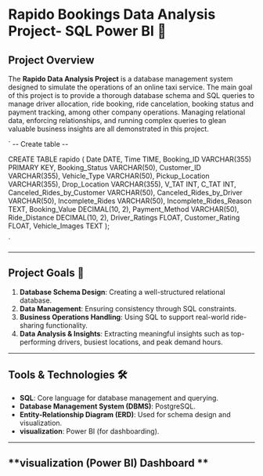 # Rapido Bookings Data Analysis Project- SQL Power BI 🚖




## **Project Overview**
The **Rapido Data Analysis Project** is a database management system designed to simulate the operations of an online taxi service. The main goal of this project is to provide a thorough database schema and SQL queries to manage driver allocation, ride booking, ride cancelation, booking status and payment tracking, among other company operations. Managing relational data, enforcing relationships, and running complex queries to glean valuable business insights are all demonstrated in this project.


`
-- Create table --

CREATE TABLE rapido (
    Date DATE,
    Time TIME,
    Booking_ID VARCHAR(355) PRIMARY KEY,
    Booking_Status VARCHAR(50),
    Customer_ID VARCHAR(355),
    Vehicle_Type VARCHAR(50),
    Pickup_Location VARCHAR(355),
    Drop_Location VARCHAR(355),
    V_TAT INT,
    C_TAT INT,
    Canceled_Rides_by_Customer VARCHAR(50),
    Canceled_Rides_by_Driver VARCHAR(50),
    Incomplete_Rides VARCHAR(50),
    Incomplete_Rides_Reason TEXT,
    Booking_Value DECIMAL(10, 2),
    Payment_Method VARCHAR(50),
    Ride_Distance DECIMAL(10, 2),
    Driver_Ratings FLOAT,
    Customer_Rating FLOAT,
    Vehicle_Images TEXT
);

`


---

## **Project Goals 🎯**
1. **Database Schema Design**: Creating a well-structured relational database.
2. **Data Management**: Ensuring consistency through SQL constraints.
3. **Business Operations Handling**: Using SQL to support real-world ride-sharing functionality.
4. **Data Analysis & Insights**: Extracting meaningful insights such as top-performing drivers, busiest locations, and peak demand hours.

---

## **Tools & Technologies 🛠️**
- **SQL**: Core language for database management and querying.
- **Database Management System (DBMS)**: PostgreSQL.
- **Entity-Relationship Diagram (ERD)**: Used for schema design and visualization.
- **visualization**: Power BI (for dashboarding).

---

## **visualization  (Power BI) Dashboard **








